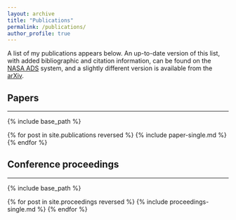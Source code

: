 ```yaml
---
layout: archive
title: "Publications"
permalink: /publications/
author_profile: true
---
```


A list of my publications appears below. An up-to-date version of this list, with added bibliographic and citation information, can be found on the [NASA ADS](https://ui.adsabs.harvard.edu/search/q=%20author%3A%22nadathur%2C%20seshadri%22&sort=date%20desc%2C%20bibcode%20desc&p_=0) system, and a slightly different version is available from the [arXiv](https://arxiv.org/a/nadathur_s_1.html).

## Papers
----
{% include base_path %}

{% for post in site.publications reversed %}
  {% include paper-single.md %}
{% endfor %}

## Conference proceedings
----
{% include base_path %}

{% for post in site.proceedings reversed %}
  {% include proceedings-single.md %}
{% endfor %}

